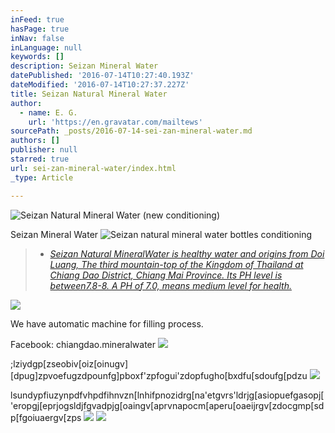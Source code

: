 ```yaml
---
inFeed: true
hasPage: true
inNav: false
inLanguage: null
keywords: []
description: Seizan Mineral Water
datePublished: '2016-07-14T10:27:40.193Z'
dateModified: '2016-07-14T10:27:37.227Z'
title: Seizan Natural Mineral Water
author:
  - name: E. G.
    url: 'https://en.gravatar.com/mailtews'
sourcePath: _posts/2016-07-14-sei-zan-mineral-water.md
authors: []
publisher: null
starred: true
url: sei-zan-mineral-water/index.html
_type: Article

---
```

![Seizan Natural Mineral Water (new conditioning)](https://the-grid-user-content.s3-us-west-2.amazonaws.com/1e232855-0c94-44ce-8fc3-0e62e6f0f8c7.jpg)

Seizan Mineral Water
![Seizan natural mineral water bottles conditioning](https://imgflo.herokuapp.com/graph/vahj1ThiexotieMo/711bd6e377d63c054b84283f038a5241/croprotate.jpg?cropheight=928&cropwidth=704&degrees=0&input=https%3A%2F%2Fthe-grid-user-content.s3-us-west-2.amazonaws.com%2F46eb4537-752e-4ed3-abc1-578f1e2b99e0.jpg&x=8&y=16)

> * _[Seizan Natural ][0][Mineral][1][Water is healthy water and origins from Doi Luang, The third mountain-top of the Kingdom of Thailand at Chiang Dao District, Chiang Mai Province. Its PH level is between7.8-8\. A PH of 7.0, means medium level for health. ][0]_

![](https://the-grid-user-content.s3-us-west-2.amazonaws.com/44cda880-1026-4c4d-9c05-ec13daa03635.jpg)

We have automatic machine for filling process. 

Facebook: chiangdao.mineralwater
![](https://the-grid-user-content.s3-us-west-2.amazonaws.com/d0f0df76-5475-4380-bdfc-4e0381c937bd.jpg)

;lziydgp\[zseobiv\[oiz\[oinugv\]\[dpug\]zpvoefugzdpounfg\]pboxf'zpfogui'zdopfugho\[bxdfu\[sdoufg\[pdzu
![](https://the-grid-user-content.s3-us-west-2.amazonaws.com/86d5e693-2798-44d3-8976-1900c98f2ea6.jpg)

lsundypfiuzynpdfvhpdfihnvzn\[lnhifpnozidrg\[na'etgvrs'ldrjg\[asiopuefgasopj\['eropgj\[eprjogsldjfgvadpjg\[oaingv\[aprvnapocm\[aperu\[oaeijrgv\[zdocgmp\[sdp\[fgoiuaergv\[zps
![](https://the-grid-user-content.s3-us-west-2.amazonaws.com/8b0326e9-2758-47f7-bbb2-6dc1df8068a5.jpg)
![](https://the-grid-user-content.s3-us-west-2.amazonaws.com/8940173f-b441-4e87-8437-2b849f0a1434.jpg)

[0]: null
[1]: https://www.facebook.com/chiangdao.mineralwater?fref=ts